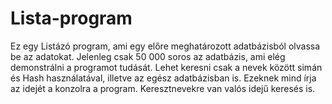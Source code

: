 # Lista-program
Ez egy Listázó program, ami egy előre meghatározott adatbázisból olvassa be az adatokat.
Jelenleg csak 50 000 soros az adatbázis, ami elég demonstrálni a programot tudását.
Lehet keresni csak a nevek között simán és Hash használatával, illetve az egész adatbázisban is.
Ezeknek mind írja az idejét a konzolra a program.
Keresztnevekre van valós idejű keresés is.

